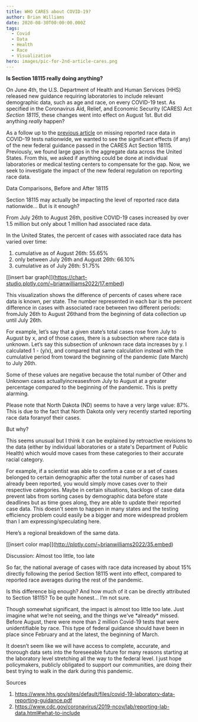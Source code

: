 ```yaml
---
title: WHO CARES about COVID-19?
author: Brian Williams
date: 2020-08-30T00:00:00.000Z
tags:
  - Covid
  - Data
  - Health
  - Race
  - Visualization
hero: images/pic-for-2nd-article-cares.png
---
```

**Is Section 18115 really doing anything?**

On June 4th, the U.S. Department of Health and Human Services (HHS) released new guidance requiring laboratories to include relevant demographic data, such as age and race, on every COVID-19 test. As specified in the Coronavirus Aid, Relief, and Economic Security (CARES) Act *Section 18115*, these changes went into effect on August 1st. But did anything *really* happen?

As a follow up to the [previous article](https://blog.civicdatadesignlab.mit.edu/data-from-reported-covid-19-tests-are-telling-an-incomplete-story:-here's-what-you-need-to-know) on missing reported race data in COVID-19 tests nationwide, we wanted to see the significant effects (if any) of the new federal guidance passed in the CARES Act Section 18115. Previously, we found large gaps in the aggregate data across the United States. From this, we asked if anything could be done at individual laboratories or medical testing centers to compensate for the gap. Now, we seek to investigate the impact of the new federal regulation on reporting race data.

Data Comparisons, Before and After 18115

Section 18115 may actually be impacting the level of reported race data nationwide... But is it enough?

From July 26th to August 26th, positive COVID-19 cases increased by over 1.5 million but only about 1 million had associated race data.

In the United States, the percent of cases with associated race data has varied over time:

1. cumulative as of August 26th: 55.65%
2. only between July 26th and August 26th: 66.10%
3. cumulative as of July 26th: 51.75%

\[[insert bar graph]](https://chart-studio.plotly.com/~brianwilliams2022/17.embed)

This visualization shows the difference of percents of cases where race data is known, per state. The number represented in each bar is the percent difference in cases with associated race between two different periods: fromJuly 26th to August 26thand from the beginning of data collection up until July 26th.

For example, let’s say that a given state’s total cases rose from July to August by x, and of those cases, there is a subsection where race data is unknown. Let’s say this subsection of unknown race data increases by y. I calculated 1 - (y/x), and compared that same calculation instead with the cumulative period from toward the beginning of the pandemic (late March) to July 26th.

Some of these values are negative because the total number of Other and Unknown cases actuallyincreasesfrom July to August at a greater percentage compared to the beginning of the pandemic. This is pretty alarming.

Please note that North Dakota (ND) seems to have a very large value: 87%. This is due to the fact that North Dakota only very recently started reporting race data foranyof their cases.

But why?

This seems unusual but I think it can be explained by retroactive revisions to the data (either by individual laboratories or a state's Department of Public Health) which would move cases from these categories to their accurate racial category.

For example, if a scientist was able to confirm a case or a set of cases belonged to certain demographic after the total number of cases had already been reported, you would simply move cases over to their respective categories. Maybe in certain situations, backlogs of case data prevent labs from sorting cases by demographic data before state deadlines but as time goes along, they are able to update their reported case data. This doesn't seem to happen in many states and the testing efficiency problem could easily be a bigger and more widespread problem than I am expressing/speculating here.

Here’s a regional breakdown of the same data.

\[[insert color map]](http://plotly.com/~brianwilliams2022/35.embed)

Discussion: Almost too little, too late

So far, the national average of cases with race data increased by about 15% directly following the period Section 18115 went into effect, compared to reported race averages during the rest of the pandemic.

Is this difference big enough? And how much of it can be directly attributed to Section 18115? To be quite honest… I’m not sure.

Though somewhat significant, the impact is almost too little too late. Just imagine what we’re not seeing, and the things we’ve \*already\* missed. Before August, there were more than 2 million Covid-19 tests that were unidentifiable by race. This type of federal guidance should have been in place since February and at the latest, the beginning of March.

It doesn’t seem like we will have access to complete, accurate, and thorough data sets into the foreseeable future for many reasons starting at the laboratory level stretching all the way to the federal level. I just hope policymakers, publicly obligated to support our communities, are doing their best trying to walk in the dark during this pandemic.

Sources

1. <https://www.hhs.gov/sites/default/files/covid-19-laboratory-data-reporting-guidance.pdf>
2. <https://www.cdc.gov/coronavirus/2019-ncov/lab/reporting-lab-data.html#what-to-include>

<!--EndFragment-->